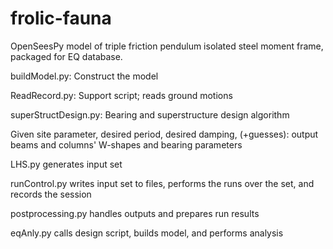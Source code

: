 # frolic-fauna
OpenSeesPy model of triple friction pendulum isolated steel moment frame, packaged for EQ database.

buildModel.py: Construct the model

ReadRecord.py: Support script; reads ground motions

superStructDesign.py: Bearing and superstructure design algorithm

Given site parameter, desired period, desired damping, (+guesses): output beams and columns' W-shapes and bearing parameters

LHS.py generates input set

runControl.py writes input set to files, performs the runs over the set, and records the session

postprocessing.py handles outputs and prepares run results

eqAnly.py calls design script, builds model, and performs analysis
